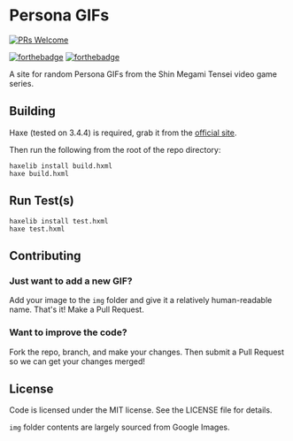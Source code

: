 # Persona GIFs

[![PRs Welcome](https://img.shields.io/badge/PRs-welcome-brightgreen.svg?style=flat-square)](http://makeapullrequest.com)

[![forthebadge](https://forthebadge.com/images/badges/contains-cat-gifs.svg)](https://forthebadge.com) [![forthebadge](https://forthebadge.com/images/badges/built-with-love.svg)](https://forthebadge.com)

A site for random Persona GIFs from the Shin Megami Tensei video game series.

## Building

Haxe (tested on 3.4.4) is required, grab it from the [official site](https://haxe.org/download/).

Then run the following from the root of the repo directory:

```
haxelib install build.hxml
haxe build.hxml
```

## Run Test(s)

```
haxelib install test.hxml
haxe test.hxml
```

## Contributing

### Just want to add a new GIF?

Add your image to the `img` folder and give it a relatively human-readable name.  That's it! Make a Pull Request.

### Want to improve the code?

Fork the repo, branch, and make your changes.  Then submit a Pull Request so we can get your changes merged!

## License

Code is licensed under the MIT license.  See the LICENSE file for details.

`img` folder contents are largely sourced from Google Images.